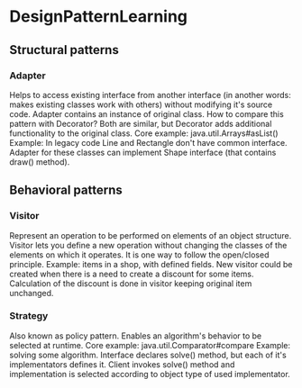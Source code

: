 # DesignPatternLearning

## Structural patterns
### Adapter
Helps to access existing interface from another interface (in another words: makes existing classes work with others) without modifying it's source code. Adapter contains an instance of original class.
How to compare this pattern with Decorator? Both are similar, but Decorator adds additional functionality to the original class.
Core example: java.util.Arrays#asList()
Example: In legacy code Line and Rectangle don't have common interface. Adapter for these classes can implement Shape interface (that contains draw() method).

## Behavioral patterns
### Visitor
Represent an operation to be performed on elements of an object structure. Visitor lets you define a new operation without changing the classes of the elements on which it operates.
It is one way to follow the open/closed principle.
Example: items in a shop, with defined fields. New visitor could be created when there is a need to create a discount for some items. Calculation of the discount is done in visitor keeping original item unchanged.
### Strategy
Also known as policy pattern. Enables an algorithm's behavior to be selected at runtime. 
Core example: java.util.Comparator#compare
Example: solving some algorithm. Interface declares solve() method, but each of it's implementators defines it. Client invokes solve() method and implementation is selected according to object type of used implementator.
